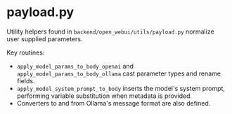 # payload.py

Utility helpers found in `backend/open_webui/utils/payload.py` normalize user supplied parameters.

Key routines:
- `apply_model_params_to_body_openai` and `apply_model_params_to_body_ollama` cast parameter types and rename fields.
- `apply_model_system_prompt_to_body` inserts the model's system prompt, performing variable substitution when metadata is provided.
- Converters to and from Ollama's message format are also defined.
